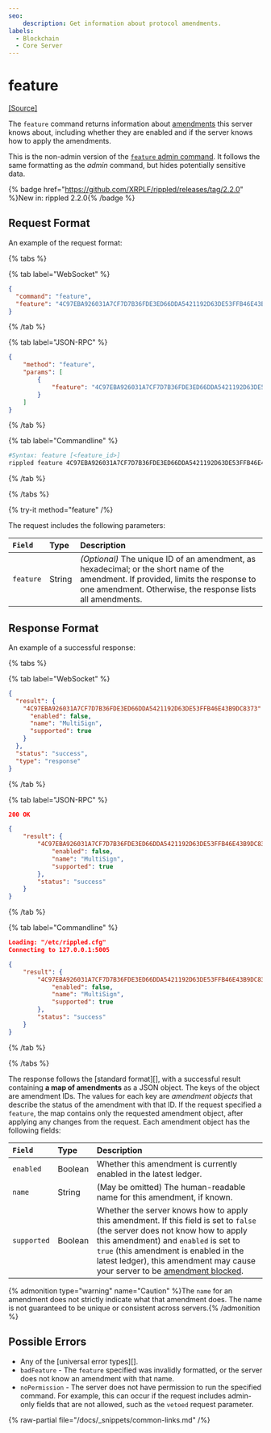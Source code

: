 ```yaml
---
seo:
    description: Get information about protocol amendments.
labels:
  - Blockchain
  - Core Server
---
```


# feature

[[Source]](https://github.com/XRPLF/rippled/blob/master/src/xrpld/rpc/handlers/Feature1.cpp "Source")<br/>

The `feature` command returns information about [amendments](../../../../concepts/networks-and-servers/amendments.md) this server knows about, including whether they are enabled and if the server knows how to apply the amendments.

This is the non-admin version of the [`feature` admin command](../../admin-api-methods/status-and-debugging-methods/feature.md). It follows the same formatting as the _admin_ command, but hides potentially sensitive data.

{% badge href="https://github.com/XRPLF/rippled/releases/tag/2.2.0" %}New in: rippled 2.2.0{% /badge %}

## Request Format

An example of the request format:

{% tabs %}

{% tab label="WebSocket" %}
```json
{
  "command": "feature",
  "feature": "4C97EBA926031A7CF7D7B36FDE3ED66DDA5421192D63DE53FFB46E43B9DC8373"
}
```
{% /tab %}

{% tab label="JSON-RPC" %}
```json
{
    "method": "feature",
    "params": [
        {
            "feature": "4C97EBA926031A7CF7D7B36FDE3ED66DDA5421192D63DE53FFB46E43B9DC8373"
        }
    ]
}
```
{% /tab %}

{% tab label="Commandline" %}
```sh
#Syntax: feature [<feature_id>]
rippled feature 4C97EBA926031A7CF7D7B36FDE3ED66DDA5421192D63DE53FFB46E43B9DC8373
```
{% /tab %}

{% /tabs %}

{% try-it method="feature" /%}

The request includes the following parameters:

| `Field`   | Type    | Description                                            |
|:----------|:--------|:-------------------------------------------------------|
| `feature` | String  | _(Optional)_ The unique ID of an amendment, as hexadecimal; or the short name of the amendment. If provided, limits the response to one amendment. Otherwise, the response lists all amendments. |

## Response Format

An example of a successful response:

{% tabs %}

{% tab label="WebSocket" %}
```json
{
  "result": {
    "4C97EBA926031A7CF7D7B36FDE3ED66DDA5421192D63DE53FFB46E43B9DC8373": {
      "enabled": false,
      "name": "MultiSign",
      "supported": true
    }
  },
  "status": "success",
  "type": "response"
}
```
{% /tab %}

{% tab label="JSON-RPC" %}
```json
200 OK

{
    "result": {
        "4C97EBA926031A7CF7D7B36FDE3ED66DDA5421192D63DE53FFB46E43B9DC8373": {
            "enabled": false,
            "name": "MultiSign",
            "supported": true
        },
        "status": "success"
    }
}
```
{% /tab %}

{% tab label="Commandline" %}
```json
Loading: "/etc/rippled.cfg"
Connecting to 127.0.0.1:5005

{
    "result": {
        "4C97EBA926031A7CF7D7B36FDE3ED66DDA5421192D63DE53FFB46E43B9DC8373": {
            "enabled": false,
            "name": "MultiSign",
            "supported": true
        },
        "status": "success"
    }
}
```
{% /tab %}

{% /tabs %}

The response follows the [standard format][], with a successful result containing **a map of amendments** as a JSON object. The keys of the object are amendment IDs. The values for each key are _amendment objects_ that describe the status of the amendment with that ID. If the request specified a `feature`, the map contains only the requested amendment object, after applying any changes from the request. Each amendment object has the following fields:

| `Field`     | Type    | Description                                          |
|:------------|:--------|:-----------------------------------------------------|
| `enabled`   | Boolean | Whether this amendment is currently enabled in the latest ledger. |
| `name`      | String  | (May be omitted) The human-readable name for this amendment, if known. |
| `supported` | Boolean | Whether the server knows how to apply this amendment. If this field is set to `false` (the server does not know how to apply this amendment) and `enabled` is set to `true` (this amendment is enabled in the latest ledger), this amendment may cause your server to be [amendment blocked](../../../../concepts/networks-and-servers/amendments.md#amendment-blocked-servers). |

{% admonition type="warning" name="Caution" %}The `name` for an amendment does not strictly indicate what that amendment does. The name is not guaranteed to be unique or consistent across servers.{% /admonition %}

## Possible Errors

- Any of the [universal error types][].
- `badFeature` - The `feature` specified was invalidly formatted, or the server does not know an amendment with that name.
- `noPermission` - The server does not have permission to run the specified command. For example, this can occur if the request includes admin-only fields that are not allowed, such as the `vetoed` request parameter.

{% raw-partial file="/docs/_snippets/common-links.md" /%}
